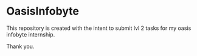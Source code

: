 # OasisInfobyte

This repository is created with the intent to submit lvl 2 tasks for
my oasis infobyte internship.

Thank you.
